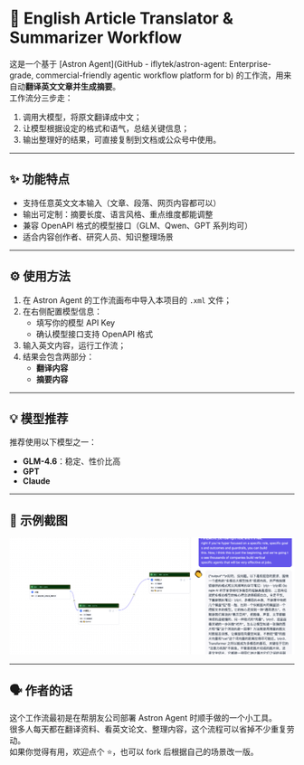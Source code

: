 # 🧠 English Article Translator & Summarizer Workflow

这是一个基于 [Astron Agent](GitHub - iflytek/astron-agent: Enterprise-grade, commercial-friendly agentic workflow platform for b) 的工作流，用来自动**翻译英文文章并生成摘要**。  
工作流分三步走：

1. 调用大模型，将原文翻译成中文；  
2. 让模型根据设定的格式和语气，总结关键信息；  
3. 输出整理好的结果，可直接复制到文档或公众号中使用。

---

## ✨ 功能特点
- 支持任意英文文本输入（文章、段落、网页内容都可以）  
- 输出可定制：摘要长度、语言风格、重点维度都能调整  
- 兼容 OpenAPI 格式的模型接口（GLM、Qwen、GPT 系列均可）  
- 适合内容创作者、研究人员、知识整理场景  

---

## ⚙️ 使用方法
1. 在 Astron Agent 的工作流画布中导入本项目的 `.xml` 文件；  
2. 在右侧配置模型信息：  
   - 填写你的模型 API Key  
   - 确认模型接口支持 OpenAPI 格式  
3. 输入英文内容，运行工作流；  
4. 结果会包含两部分：  
   - **翻译内容**  
   - **摘要内容**

---

## 💡 模型推荐
推荐使用以下模型之一：
- **GLM-4.6**：稳定、性价比高  
- **GPT**
- **Claude**

---

## 🧩 示例截图

![实力突破](https://github.com/aying20/aitranslator/blob/main/demo/image%20(1).png)


---

## 🗣️ 作者的话
这个工作流最初是在帮朋友公司部署 Astron Agent 时顺手做的一个小工具。  
很多人每天都在翻译资料、看英文论文、整理内容，这个流程可以省掉不少重复劳动。  
如果你觉得有用，欢迎点个 ⭐️，也可以 fork 后根据自己的场景改一版。
